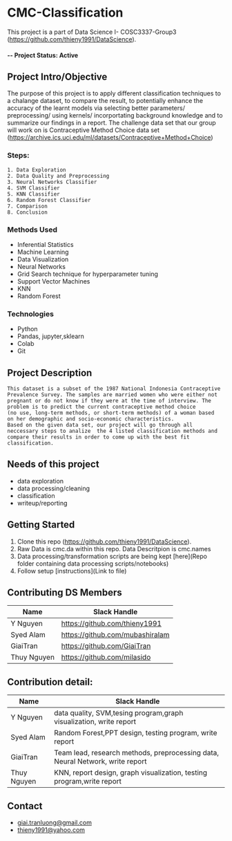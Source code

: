 
# CMC-Classification
This project is a part of Data Science I- COSC3337-Group3
(https://github.com/thieny1991/DataScience).

#### -- Project Status: Active

## Project Intro/Objective
The purpose of this project is to apply different classification techniques to a chalange dataset, to compare the result, to potentially enhance the accuracy of the learnt models via selecting better parameters/ preprocessing/ using kernels/ incorportating background knowledge and to summarize our findings in a report. The challenge data set that our group will work on is Contraceptive Method Choice data set (https://archive.ics.uci.edu/ml/datasets/Contraceptive+Method+Choice)
### Steps:
    1. Data Exploration
    2. Data Quality and Preprocessing
    3. Neural Networks Classifier
    4. SVM Classifier
    5. KNN Classifier
    6. Random Forest Classifier
    7. Comparison
    8. Conclusion

### Methods Used
* Inferential Statistics
* Machine Learning
* Data Visualization
* Neural Networks
* Grid Search technique for hyperparameter tuning
* Support Vector Machines
* KNN
* Random Forest


### Technologies
* Python
* Pandas, jupyter,sklearn
* Colab
* Git

## Project Description
    This dataset is a subset of the 1987 National Indonesia Contraceptive
    Prevalence Survey. The samples are married women who were either not 
    pregnant or do not know if they were at the time of interview. The 
    problem is to predict the current contraceptive method choice 
    (no use, long-term methods, or short-term methods) of a woman based 
    on her demographic and socio-economic characteristics.
    Based on the given data set, our project will go through all neccessary steps to analize  the 4 listed classification methods and compare their results in order to come up with the best fit classification.   

## Needs of this project
- data exploration
- data processing/cleaning
- classification
- writeup/reporting

## Getting Started

1. Clone this repo (https://github.com/thieny1991/DataScience).
2. Raw Data is cmc.da within this repo. Data Descritpion is cmc.names
3. Data processing/transformation scripts are being kept [here](Repo folder containing data processing scripts/notebooks) 
5. Follow setup [instructions](Link to file)

## Contributing DS Members
|Name     |  Slack Handle   |
|---------|-----------------|
|Y Nguyen | https://github.com/thieny1991   | @thieny1991   |
|Syed Alam| https://github.com/mubashiralam | @mubashiralam    |
|GiaiTran | https://github.com/GiaiTran |     @GiaiTran    |                 
|Thuy Nguyen | https://github.com/milasido | @milasido    |

## Contribution detail:
|Name     |  Slack Handle   |
|---------|-----------------|
|Y Nguyen | data quality, SVM,tesing program,graph visualization, write report | @thieny1991   |
|Syed Alam|Random Forest,PPT design, testing program, write report  | @mubashiralam    |
|GiaiTran | Team lead, research methods, preprocessing data, Neural Network, write report|     @GiaiTran    |                 
|Thuy Nguyen | KNN, report design, graph visualization, testing program,write report | @milasido    |

## Contact
* giai.tranluong@gmail.com
* thieny1991@yahoo.com

